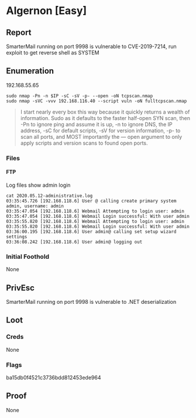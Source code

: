 # Algernon \[Easy]

## Report

SmarterMail running on port 9998 is vulnerable to CVE-2019-7214, run exploit to get reverse shell as SYSTEM

## Enumeration

192.168.55.65

```
sudo nmap -Pn -n $IP -sC -sV -p- --open -oN tcpscan.nmap
sudo nmap -sVC -vvv 192.168.116.40 --script vuln -oN fulltcpscan.nmap
```

> I start nearly every box this way because it quickly returns a wealth of information. Sudo as it defaults to the faster half-open SYN scan, then -Pn to ignore ping and assume it is up, -n to ignore DNS, the IP address, -sC for default scripts, -sV for version information, -p- to scan all ports, and MOST importantly the — open argument to only apply scripts and version scans to found open ports.

### Files

#### FTP

Log files show admin login

```
cat 2020.05.12-administrative.log 
03:35:45.726 [192.168.118.6] User @ calling create primary system admin, username: admin
03:35:47.054 [192.168.118.6] Webmail Attempting to login user: admin
03:35:47.054 [192.168.118.6] Webmail Login successful: With user admin
03:35:55.820 [192.168.118.6] Webmail Attempting to login user: admin
03:35:55.820 [192.168.118.6] Webmail Login successful: With user admin
03:36:00.195 [192.168.118.6] User admin@ calling set setup wizard settings
03:36:08.242 [192.168.118.6] User admin@ logging out
```

### Initial Foothold

None

## PrivEsc

SmarterMail running on port 9998 is vulnerable to .NET deserialization

## Loot

### Creds

None

### Flags

ba15db0f4521c3736bdd812453ede964

## Proof

None

